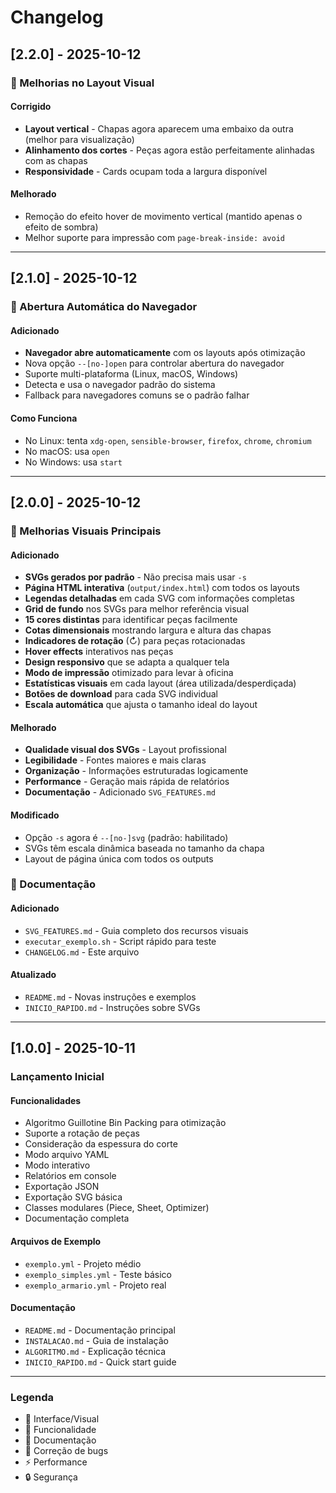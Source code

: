 # Changelog

## [2.2.0] - 2025-10-12

### 🎨 Melhorias no Layout Visual

#### Corrigido
- **Layout vertical** - Chapas agora aparecem uma embaixo da outra (melhor para visualização)
- **Alinhamento dos cortes** - Peças agora estão perfeitamente alinhadas com as chapas
- **Responsividade** - Cards ocupam toda a largura disponível

#### Melhorado
- Remoção do efeito hover de movimento vertical (mantido apenas o efeito de sombra)
- Melhor suporte para impressão com `page-break-inside: avoid`

---

## [2.1.0] - 2025-10-12

### 🚀 Abertura Automática do Navegador

#### Adicionado
- **Navegador abre automaticamente** com os layouts após otimização
- Nova opção `--[no-]open` para controlar abertura do navegador
- Suporte multi-plataforma (Linux, macOS, Windows)
- Detecta e usa o navegador padrão do sistema
- Fallback para navegadores comuns se o padrão falhar

#### Como Funciona
- No Linux: tenta `xdg-open`, `sensible-browser`, `firefox`, `chrome`, `chromium`
- No macOS: usa `open`
- No Windows: usa `start`

---

## [2.0.0] - 2025-10-12

### 🎨 Melhorias Visuais Principais

#### Adicionado
- **SVGs gerados por padrão** - Não precisa mais usar `-s`
- **Página HTML interativa** (`output/index.html`) com todos os layouts
- **Legendas detalhadas** em cada SVG com informações completas
- **Grid de fundo** nos SVGs para melhor referência visual
- **15 cores distintas** para identificar peças facilmente
- **Cotas dimensionais** mostrando largura e altura das chapas
- **Indicadores de rotação** (↻) para peças rotacionadas
- **Hover effects** interativos nas peças
- **Design responsivo** que se adapta a qualquer tela
- **Modo de impressão** otimizado para levar à oficina
- **Estatísticas visuais** em cada layout (área utilizada/desperdiçada)
- **Botões de download** para cada SVG individual
- **Escala automática** que ajusta o tamanho ideal do layout

#### Melhorado
- **Qualidade visual dos SVGs** - Layout profissional
- **Legibilidade** - Fontes maiores e mais claras
- **Organização** - Informações estruturadas logicamente
- **Performance** - Geração mais rápida de relatórios
- **Documentação** - Adicionado `SVG_FEATURES.md`

#### Modificado
- Opção `-s` agora é `--[no-]svg` (padrão: habilitado)
- SVGs têm escala dinâmica baseada no tamanho da chapa
- Layout de página única com todos os outputs

### 📄 Documentação

#### Adicionado
- `SVG_FEATURES.md` - Guia completo dos recursos visuais
- `executar_exemplo.sh` - Script rápido para teste
- `CHANGELOG.md` - Este arquivo

#### Atualizado
- `README.md` - Novas instruções e exemplos
- `INICIO_RAPIDO.md` - Instruções sobre SVGs

---

## [1.0.0] - 2025-10-11

### Lançamento Inicial

#### Funcionalidades
- Algoritmo Guillotine Bin Packing para otimização
- Suporte a rotação de peças
- Consideração da espessura do corte
- Modo arquivo YAML
- Modo interativo
- Relatórios em console
- Exportação JSON
- Exportação SVG básica
- Classes modulares (Piece, Sheet, Optimizer)
- Documentação completa

#### Arquivos de Exemplo
- `exemplo.yml` - Projeto médio
- `exemplo_simples.yml` - Teste básico
- `exemplo_armario.yml` - Projeto real

#### Documentação
- `README.md` - Documentação principal
- `INSTALACAO.md` - Guia de instalação
- `ALGORITMO.md` - Explicação técnica
- `INICIO_RAPIDO.md` - Quick start guide

---

### Legenda
- 🎨 Interface/Visual
- 🔧 Funcionalidade
- 📄 Documentação
- 🐛 Correção de bugs
- ⚡ Performance
- 🔒 Segurança

